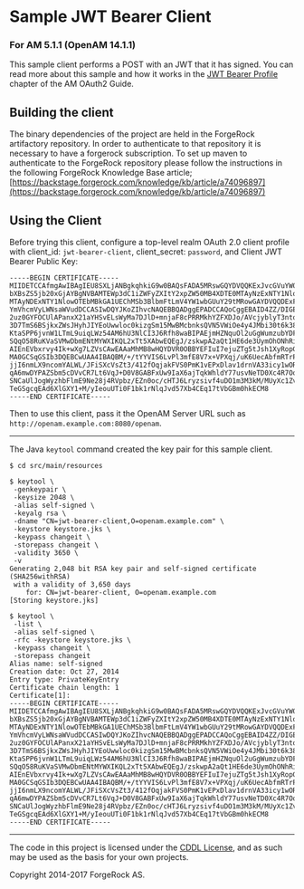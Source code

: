# Sample JWT Bearer Client

### For AM 5.1.1 (OpenAM 14.1.1)

This sample client performs a POST with an JWT that it has signed. You can read more about this sample and how it works in the [JWT Bearer Profile](https://backstage.forgerock.com/docs/am/5.1/oauth2-guide/#oauth2-jwt-bearer) chapter of the AM OAuth2 Guide.

## Building the client
The binary dependencies of the project are held in the ForgeRock artifactory repository. In order to authenticate to that repository it is necessary to have a forgerock subscription. To set up maven to authenticate to the ForgeRock repository please follow the instructions in the following ForgeRock Knowledge Base article;
[https://backstage.forgerock.com/knowledge/kb/article/a74096897](https://backstage.forgerock.com/knowledge/kb/article/a74096897)

## Using the Client
Before trying this client, configure a top-level realm OAuth 2.0 client profile
with client_id: `jwt-bearer-client`, client_secret: `password`,
and Client JWT Bearer Public Key:

    -----BEGIN CERTIFICATE-----
    MIIDETCCAfmgAwIBAgIEU8SXLjANBgkqhkiG9w0BAQsFADA5MRswGQYDVQQKExJvcGVuYW0uZXhh
    bXBsZS5jb20xGjAYBgNVBAMTEWp3dC1iZWFyZXItY2xpZW50MB4XDTE0MTAyNzExNTY1NloXDTI0
    MTAyNDExNTY1NlowOTEbMBkGA1UEChMSb3BlbmFtLmV4YW1wbGUuY29tMRowGAYDVQQDExFqd3Qt
    YmVhcmVyLWNsaWVudDCCASIwDQYJKoZIhvcNAQEBBQADggEPADCCAQoCggEBAID4ZZ/DIGEBr4QC
    2uz0GYFOCUlAPanxX21aYHSvELsWyMa7DJlD+mnjaF8cPRRMkhYZFXDJo/AVcjyblyT3ntqL+2Js
    3D7TmS6BSjkxZWsJHyhJIYEoUwwloc0kizgSm15MwBMcbnksQVN5VWiOe4y4JMbi30t6k38lM62K
    KtaSPP6jvnW1LTmL9uiqLWz54AM6hU3NlCI3J6Rfh8waBIPAEjmHZNquOl2uGgWumzubYDFJbomL
    SQqO58RuKVaSVMwDbmENtMYWXIKQL2xTt5XAbwEQEgJ/zskwpA2aQt1HE6de3UymOhONhRiu4rk3
    AIEnEVbxrvy4Ik+wXg7LZVsCAwEAAaMhMB8wHQYDVR0OBBYEFIuI7ejuZTg5tJsh1XyRopGOMBcs
    MA0GCSqGSIb3DQEBCwUAA4IBAQBM/+/tYYVIS6LvPl3mfE8V7x+VPXqj/uK6UecAbfmRTrPk1ph+
    jjI6nmLX9ncomYALWL/JFiSXcVsZt3/412fOqjakFVS0PmK1vEPxDlav1drnVA33icy1wORRRu5/
    qA6mwDYPAZSbm5cDVvCR7Lt6VqJ+D0V8GABFxUw9IaX6ajTqkWhldY77usvNeTD0Xc4R7OqSBrnA
    SNCaUlJogWyzhbFlmE9Ne28j4RVpbz/EZn0oc/cHTJ6Lryzsivf4uDO1m3M3kM/MUyXc1Zv3rqBj
    TeGSgcqEAd6XlGXY1+M/yIeouUTi0F1bk1rNlqJvd57Xb4CEq17tVbGBm0hkECM8
    -----END CERTIFICATE-----

Then to use this client, pass it the OpenAM Server URL
such as `http://openam.example.com:8080/openam`.

* * * * *

The Java `keytool` command created the key pair for this sample client.

    $ cd src/main/resources

    $ keytool \
     -genkeypair \
     -keysize 2048 \
     -alias self-signed \
     -keyalg rsa \
     -dname "CN=jwt-bearer-client,O=openam.example.com" \
     -keystore keystore.jks \
     -keypass changeit \
     -storepass changeit \
     -validity 3650 \
     -v
    Generating 2,048 bit RSA key pair and self-signed certificate (SHA256withRSA)
     with a validity of 3,650 days
        for: CN=jwt-bearer-client, O=openam.example.com
    [Storing keystore.jks]

    $ keytool \
     -list \
     -alias self-signed \
     -rfc -keystore keystore.jks \
     -keypass changeit \
     -storepass changeit
    Alias name: self-signed
    Creation date: Oct 27, 2014
    Entry type: PrivateKeyEntry
    Certificate chain length: 1
    Certificate[1]:
    -----BEGIN CERTIFICATE-----
    MIIDETCCAfmgAwIBAgIEU8SXLjANBgkqhkiG9w0BAQsFADA5MRswGQYDVQQKExJvcGVuYW0uZXhh
    bXBsZS5jb20xGjAYBgNVBAMTEWp3dC1iZWFyZXItY2xpZW50MB4XDTE0MTAyNzExNTY1NloXDTI0
    MTAyNDExNTY1NlowOTEbMBkGA1UEChMSb3BlbmFtLmV4YW1wbGUuY29tMRowGAYDVQQDExFqd3Qt
    YmVhcmVyLWNsaWVudDCCASIwDQYJKoZIhvcNAQEBBQADggEPADCCAQoCggEBAID4ZZ/DIGEBr4QC
    2uz0GYFOCUlAPanxX21aYHSvELsWyMa7DJlD+mnjaF8cPRRMkhYZFXDJo/AVcjyblyT3ntqL+2Js
    3D7TmS6BSjkxZWsJHyhJIYEoUwwloc0kizgSm15MwBMcbnksQVN5VWiOe4y4JMbi30t6k38lM62K
    KtaSPP6jvnW1LTmL9uiqLWz54AM6hU3NlCI3J6Rfh8waBIPAEjmHZNquOl2uGgWumzubYDFJbomL
    SQqO58RuKVaSVMwDbmENtMYWXIKQL2xTt5XAbwEQEgJ/zskwpA2aQt1HE6de3UymOhONhRiu4rk3
    AIEnEVbxrvy4Ik+wXg7LZVsCAwEAAaMhMB8wHQYDVR0OBBYEFIuI7ejuZTg5tJsh1XyRopGOMBcs
    MA0GCSqGSIb3DQEBCwUAA4IBAQBM/+/tYYVIS6LvPl3mfE8V7x+VPXqj/uK6UecAbfmRTrPk1ph+
    jjI6nmLX9ncomYALWL/JFiSXcVsZt3/412fOqjakFVS0PmK1vEPxDlav1drnVA33icy1wORRRu5/
    qA6mwDYPAZSbm5cDVvCR7Lt6VqJ+D0V8GABFxUw9IaX6ajTqkWhldY77usvNeTD0Xc4R7OqSBrnA
    SNCaUlJogWyzhbFlmE9Ne28j4RVpbz/EZn0oc/cHTJ6Lryzsivf4uDO1m3M3kM/MUyXc1Zv3rqBj
    TeGSgcqEAd6XlGXY1+M/yIeouUTi0F1bk1rNlqJvd57Xb4CEq17tVbGBm0hkECM8
    -----END CERTIFICATE-----

* * * * *

<!-- The contents of this file are subject to the terms of the Common Development and
Distribution License (the License). You may not use this file except in compliance with the
License.

You can obtain a copy of the License at legal/CDDLv1.0.txt. See the License for the
specific language governing permission and limitations under the License.

When distributing Covered Software, include this CDDL Header Notice in each file and include
the License file at legal/CDDLv1.0.txt. If applicable, add the following below the CDDL
Header, with the fields enclosed by brackets [] replaced by your own identifying
information: "Portions copyright [year] [name of copyright owner]". -->

The code in this project is licensed under the [CDDL License](https://forum.forgerock.com/cddlv1-0/), and as such may be used as the basis for your own projects. 

Copyright 2014-2017 ForgeRock AS.
